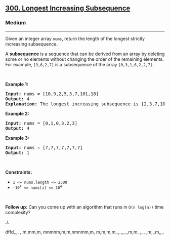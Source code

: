 <h2><a href="https://leetcode.com/problems/longest-increasing-subsequence/">300. Longest Increasing Subsequence</a></h2><h3>Medium</h3><hr><div><p>Given an integer array <code>nums</code>, return the length of the longest strictly increasing subsequence.</p>

<p>A <strong>subsequence</strong> is a sequence that can be derived from an array by deleting some or no elements without changing the order of the remaining elements. For example, <code>[3,6,2,7]</code> is a subsequence of the array <code>[0,3,1,6,2,2,7]</code>.</p>

<p>&nbsp;</p>
<p><strong>Example 1:</strong></p>

<pre><strong>Input:</strong> nums = [10,9,2,5,3,7,101,18]
<strong>Output:</strong> 4
<strong>Explanation:</strong> The longest increasing subsequence is [2,3,7,101], therefore the length is 4.
</pre>

<p><strong>Example 2:</strong></p>

<pre><strong>Input:</strong> nums = [0,1,0,3,2,3]
<strong>Output:</strong> 4
</pre>

<p><strong>Example 3:</strong></p>

<pre><strong>Input:</strong> nums = [7,7,7,7,7,7,7]
<strong>Output:</strong> 1
</pre>

<p>&nbsp;</p>
<p><strong>Constraints:</strong></p>

<ul>
	<li><code>1 &lt;= nums.length &lt;= 2500</code></li>
	<li><code>-10<sup>4</sup> &lt;= nums[i] &lt;= 10<sup>4</sup></code></li>
</ul>

<p>&nbsp;</p>
<p><b>Follow up:</b>&nbsp;Can you come up with an algorithm that runs in&nbsp;<code>O(n log(n))</code> time complexity?</p>
</div>

./.




dffd,.,.
,.m,mm,m,
mnmnm,m,m,nmnmm,m,
m,m,m,m,.,.,,.,.,m,m,
,.,.
,m,,.m,,,.

